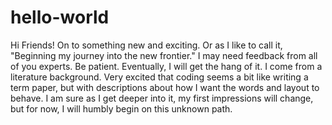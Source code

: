 # hello-world
Hi Friends!
On to something new and exciting. Or as I like to call it, "Beginning my journey into the new frontier."
I may need feedback from all of you experts. Be patient. Eventually, I will get the hang of it. 
I come from a literature background. Very excited that coding seems a bit like writing a term paper, but with descriptions about how I want the words and layout to behave. 
I am sure as I get deeper into it, my first impressions will change, but for now, I will humbly begin on this unknown path.
